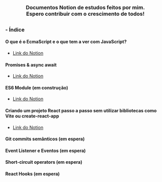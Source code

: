 ## <h3 align="center"> Documentos Notion de estudos feitos por mim.<br>Espero contribuir com o crescimento de todos!</h3> 
##


### - Índice

#### O que é o EcmaScript e o que tem a ver com JavaScript?
  - <a href="https://fuzzy-tip-309.notion.site/O-EcmaScript-0c34d44d2bfb4f19a9bdbf950ab7cec2"> Link do Notion </a>

#### Promises & async await
  - <a href="https://fuzzy-tip-309.notion.site/Promises-async-await-26277d643d0043e08452cb0d164a7161"> Link do Notion </a>

#### ES6 Module (em construção)
  - <a href="https://fuzzy-tip-309.notion.site/JavaScript-module-91eb085693e5486a92d7c1971dfb28bb"> Link do Notion </a>

#### Criando um projeto React passo a passo sem utilizar bibliotecas como Vite ou create-react-app 
  - <a href="https://www.notion.so/Criando-um-projeto-React-passo-a-passo-sem-utilizar-bibliotecas-como-Vite-ou-create-react-app-f232e60a076b418d9ba39edc787cd5a9"> Link do Notion </a>
#### Git commits semânticos (em espera)

#### Event Listener e Eventos (em espera)


#### Short-circuit operators (em espera)

#### React Hooks (em espera)
